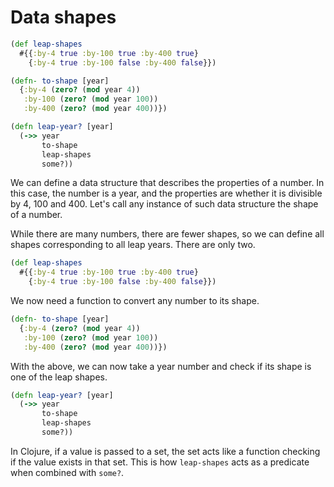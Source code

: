 # Data shapes

```clojure
(def leap-shapes
  #{{:by-4 true :by-100 true :by-400 true}
    {:by-4 true :by-100 false :by-400 false}})

(defn- to-shape [year]
  {:by-4 (zero? (mod year 4))
   :by-100 (zero? (mod year 100))
   :by-400 (zero? (mod year 400))})

(defn leap-year? [year]
  (->> year
       to-shape
       leap-shapes
       some?))
```

We can define a data structure that describes the properties of a number. 
In this case, the number is a year, and the properties are whether it is divisible by 4, 100 and 400. Let's call any instance of such data structure the shape of a number.

While there are many numbers, there are fewer shapes, so we can define all shapes corresponding to all leap years. There are only two. 

```clojure
(def leap-shapes
  #{{:by-4 true :by-100 true :by-400 true}
    {:by-4 true :by-100 false :by-400 false}})
```

We now need a function to convert any number to its shape. 

```clojure
(defn- to-shape [year]
  {:by-4 (zero? (mod year 4))
   :by-100 (zero? (mod year 100))
   :by-400 (zero? (mod year 400))})
```

With the above, we can now take a year number and check if its shape is one of the leap shapes. 

```clojure
(defn leap-year? [year]
  (->> year
       to-shape
       leap-shapes
       some?))
```

In Clojure, if a value is passed to a set, the set acts like a function checking if the value exists in that set. This is how `leap-shapes` acts as a predicate when combined with `some?`.